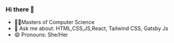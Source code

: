 ### Hi there 👋

<!--
**vishakha-driscolls/vishakha-driscolls** is a ✨ _special_ ✨ repository because its `README.md` (this file) appears on your GitHub profile.
-->

- :woman_student:Masters of Computer Science
- 💬 Ask me about:  HTML,CSS,JS,React, Tailwind CSS, Gatsby Js
- 😄 Pronouns: She/Her
